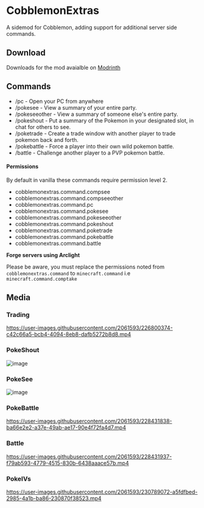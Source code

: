 # CobblemonExtras

A sidemod for Cobblemon, adding support for additional server side commands.

## Download

Downloads for the mod avaialble on [Modrinth](https://modrinth.com/mod/cobblemonextras)

## Commands

- /pc - Open your PC from anywhere
- /pokesee - View a summary of your entire party.
- /pokeseeother - View a summary of someone else's entire party.
- /pokeshout <slot> - Put a summary of the Pokemon in your designated slot, in chat for others to see.
- /poketrade <player> - Create a trade window with another player to trade pokemon back and forth.
- /pokebattle <player> <properties> - Force a player into their own wild pokemon battle.
- /battle <player> - Challenge another player to a PVP pokemon battle.
  
#### Permissions  
By default in vanilla these commands require permission level 2.

- cobblemonextras.command.compsee
- cobblemonextras.command.compseeother
- cobblemonextras.command.pc
- cobblemonextras.command.pokesee
- cobblemonextras.command.pokeseeother
- cobblemonextras.command.pokeshout
- cobblemonextras.command.poketrade
- cobblemonextras.command.pokebattle
- cobblemonextras.command.battle

**Forge servers using Arclight**

Please be aware, you must replace the permissions noted from `cobblemonextras.command` to `minecraft.command` i.e `minecraft.command.comptake`

## Media

### Trading 
https://user-images.githubusercontent.com/2061593/226800374-c42c66a5-bcb4-4094-8eb8-dafb5272b8d8.mp4

### PokeShout
![image](https://user-images.githubusercontent.com/2061593/226800733-98ffe60d-b687-43e0-8b4e-98529ec40a08.png)

### PokeSee
![image](https://user-images.githubusercontent.com/2061593/226800813-8a89fe07-c91b-4c4d-90d5-e729f6d9e141.png)

### PokeBattle
https://user-images.githubusercontent.com/2061593/228431838-ba66e2e2-a37e-49ab-ae17-90e4f72fa4d7.mp4

### Battle
https://user-images.githubusercontent.com/2061593/228431937-f79ab593-4779-4515-830b-6438aaace57b.mp4

### PokeIVs
https://user-images.githubusercontent.com/2061593/230789072-a5fdfbed-2985-4a1b-ba86-230870f38523.mp4



